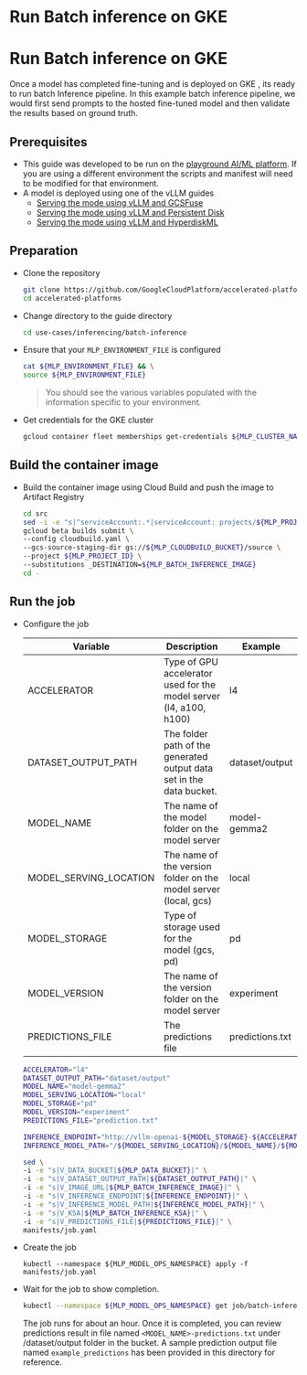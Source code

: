 # Run Batch inference on GKE
# Run Batch inference on GKE

Once a model has completed fine-tuning and is deployed on GKE , its ready to run batch Inference pipeline.
In this example batch inference pipeline, we would first send prompts to the hosted fine-tuned model and then validate the results based on ground truth.

## Prerequisites

- This guide was developed to be run on the [playground AI/ML platform](/platforms/gke-aiml/playground/README.md). If you are using a different environment the scripts and manifest will need to be modified for that environment.
- A model is deployed using one of the vLLM guides
  - [Serving the mode using vLLM and GCSFuse](/use-cases/inferencing/serving/vllm/gcsfuse/README.md)
  - [Serving the mode using vLLM and Persistent Disk](/use-cases/inferencing/serving/vllm/persistent-disk/README.md)
  - [Serving the mode using vLLM and HyperdiskML](/use-cases/inferencing/serving/vllm/hyperdiskML/README.md)

## Preparation

- Clone the repository

  ```sh
  git clone https://github.com/GoogleCloudPlatform/accelerated-platforms && \
  cd accelerated-platforms
  ```

- Change directory to the guide directory

  ```sh
  cd use-cases/inferencing/batch-inference
  ```

- Ensure that your `MLP_ENVIRONMENT_FILE` is configured

  ```sh
  cat ${MLP_ENVIRONMENT_FILE} && \
  source ${MLP_ENVIRONMENT_FILE}
  ```

  > You should see the various variables populated with the information specific to your environment.

- Get credentials for the GKE cluster

  ```sh
  gcloud container fleet memberships get-credentials ${MLP_CLUSTER_NAME} --project ${MLP_PROJECT_ID}
  ```

## Build the container image

- Build the container image using Cloud Build and push the image to Artifact Registry

  ```sh
  cd src
  sed -i -e "s|^serviceAccount:.*|serviceAccount: projects/${MLP_PROJECT_ID}/serviceAccounts/${MLP_BUILD_GSA}|" cloudbuild.yaml
  gcloud beta builds submit \
  --config cloudbuild.yaml \
  --gcs-source-staging-dir gs://${MLP_CLOUDBUILD_BUCKET}/source \
  --project ${MLP_PROJECT_ID} \
  --substitutions _DESTINATION=${MLP_BATCH_INFERENCE_IMAGE}
  cd -
  ```

## Run the job

- Configure the job

  | Variable               | Description                                                          | Example         |
  | ---------------------- | -------------------------------------------------------------------- | --------------- |
  | ACCELERATOR            | Type of GPU accelerator used for the model server (l4, a100, h100)   | l4              |
  | DATASET_OUTPUT_PATH    | The folder path of the generated output data set in the data bucket. | dataset/output  |
  | MODEL_NAME             | The name of the model folder on the model server                     | model-gemma2    |
  | MODEL_SERVING_LOCATION | The name of the version folder on the model server (local, gcs)      | local           |
  | MODEL_STORAGE          | Type of storage used for the model (gcs, pd)                         | pd              |
  | MODEL_VERSION          | The name of the version folder on the model server                   | experiment      |
  | PREDICTIONS_FILE       | The predictions file                                                 | predictions.txt |

  ```sh
  ACCELERATOR="l4"
  DATASET_OUTPUT_PATH="dataset/output"
  MODEL_NAME="model-gemma2"
  MODEL_SERVING_LOCATION="local"
  MODEL_STORAGE="pd"
  MODEL_VERSION="experiment"
  PREDICTIONS_FILE="prediction.txt"
  ```

  ```sh
  INFERENCE_ENDPOINT="http://vllm-openai-${MODEL_STORAGE}-${ACCELERATOR}:8000/v1/chat/completions"
  INFERENCE_MODEL_PATH="/${MODEL_SERVING_LOCATION}/${MODEL_NAME}/${MODEL_VERSION}"
  ```

  ```sh
  sed \
  -i -e "s|V_DATA_BUCKET|${MLP_DATA_BUCKET}|" \
  -i -e "s|V_DATASET_OUTPUT_PATH|${DATASET_OUTPUT_PATH}|" \
  -i -e "s|V_IMAGE_URL|${MLP_BATCH_INFERENCE_IMAGE}|" \
  -i -e "s|V_INFERENCE_ENDPOINT|${INFERENCE_ENDPOINT}|" \
  -i -e "s|V_INFERENCE_MODEL_PATH|${INFERENCE_MODEL_PATH}|" \
  -i -e "s|V_KSA|${MLP_BATCH_INFERENCE_KSA}|" \
  -i -e "s|V_PREDICTIONS_FILE|${PREDICTIONS_FILE}|" \
  manifests/job.yaml
  ```

- Create the job

  ```
  kubectl --namespace ${MLP_MODEL_OPS_NAMESPACE} apply -f manifests/job.yaml
  ```

- Wait for the job to show completion.

  ```sh
  kubectl --namespace ${MLP_MODEL_OPS_NAMESPACE} get job/batch-inference
  ```


  The job runs for about an hour. Once it is completed, you can review predictions result in file named `<MODEL_NAME>-predictions.txt` under /dataset/output folder in the bucket. A sample prediction output file named `example_predictions` has been provided in this directory for reference.
